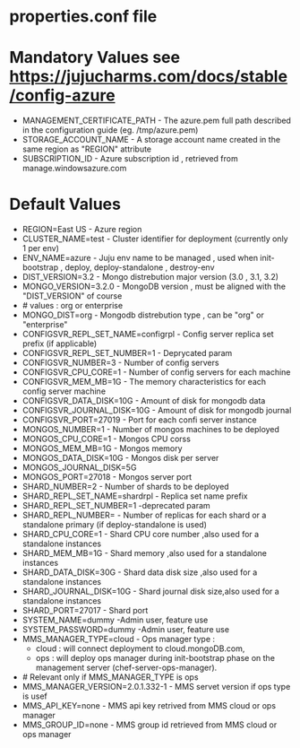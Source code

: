 # properties.conf file

# Mandatory Values see https://jujucharms.com/docs/stable/config-azure

- MANAGEMENT_CERTIFICATE_PATH - The azure.pem full path described in the configuration guide (eg. /tmp/azure.pem)
- STORAGE_ACCOUNT_NAME - A storage account name created in the same region as "REGION" attribute
- SUBSCRIPTION_ID - Azure subscription id , retrieved from manage.windowsazure.com

# Default Values
- REGION=East US - Azure region
- CLUSTER_NAME=test - Cluster identifier for deployment (currently only 1 per env)
- ENV_NAME=azure - Juju env name to be managed , used when init-bootstrap , deploy, deploy-standalone , destroy-env
- DIST_VERSION=3.2 - Mongo distrebution major version (3.0 , 3.1, 3.2)
- MONGO_VERSION=3.2.0 - MongoDB version , must be aligned with the "DIST_VERSION" of course
- \# values : org or enterprise
- MONGO_DIST=org - Mongodb distrebution type , can be "org" or "enterprise"
- CONFIGSVR_REPL_SET_NAME=configrpl - Config server replica set prefix (if applicable)
- CONFIGSVR_REPL_SET_NUMBER=1 - Deprycated param
- CONFIGSVR_NUMBER=3 - Number of config servers
- CONFIGSVR_CPU_CORE=1 - Number of config servers for each machine
- CONFIGSVR_MEM_MB=1G - The memory characteristics for each config server machine
- CONFIGSVR_DATA_DISK=10G - Amount of disk for mongodb data
- CONFIGSVR_JOURNAL_DISK=10G - Amount of disk for mongodb journal
- CONFIGSVR_PORT=27019 - Port for each confi server instance
- MONGOS_NUMBER=1 - Number of mongos machines to be deployed
- MONGOS_CPU_CORE=1 - Mongos CPU corss
- MONGOS_MEM_MB=1G - Mongos memory 
- MONGOS_DATA_DISK=10G - Mongos disk per server
- MONGOS_JOURNAL_DISK=5G 
- MONGOS_PORT=27018 - Mongos server port
- SHARD_NUMBER=2 - Number of shards to be deployed
- SHARD_REPL_SET_NAME=shardrpl - Replica set name prefix
- SHARD_REPL_SET_NUMBER=1 -deprecated param
- SHARD_REPL_NUMBER= - Number of replicas for each shard or a standalone primary (if deploy-standalone is used)
- SHARD_CPU_CORE=1 - Shard CPU core number ,also used for a standalone instances
- SHARD_MEM_MB=1G - Shard memory  ,also used for a standalone instances
- SHARD_DATA_DISK=30G - Shard data disk size ,also used for a standalone instances
- SHARD_JOURNAL_DISK=10G - Shard journal disk size,also used for a standalone instances
- SHARD_PORT=27017 - Shard port
- SYSTEM_NAME=dummy -Admin user, feature use
- SYSTEM_PASSWORD=dummy -Admin user, feature use
- MMS_MANAGER_TYPE=cloud - Ops manager type : 
     * cloud : will connect deployment to cloud.mongoDB.com, 
     * ops : will deploy ops manager during init-bootstrap phase on the management server (chef-server-ops-manager).
- \# Relevant only if MMS_MANAGER_TYPE is ops
- MMS_MANAGER_VERSION=2.0.1.332-1 - MMS servet version if ops type is usef
- MMS_API_KEY=none - MMS api key retrived from MMS cloud or ops manager
- MMS_GROUP_ID=none - MMS group id retrieved from MMS cloud or ops manager
